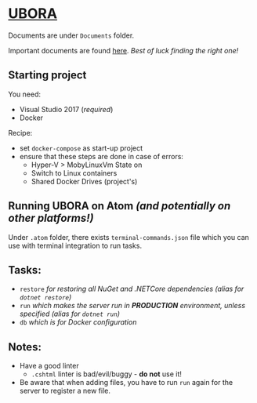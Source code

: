 # [UBORA](http://ubora-biomedical.org/) #

Documents are under `Documents` folder.

Important documents are found [here](https://www.dropbox.com/home/UBORA%20consortium/e-infrastructure/project%20managment%20architecture?preview=project+structure+proposal.doc).
*Best of luck finding the right one!*

## Starting project
You need:
- Visual Studio 2017 (*required*)
- Docker

Recipe:
- set `docker-compose` as start-up project
- ensure that these steps are done in case of errors:
  - Hyper-V > MobyLinuxVm State on
  - Switch to Linux containers
  - Shared Docker Drives (project's)

## Running UBORA on Atom *(and potentially on other platforms!)*
Under `.atom` folder, there exists `terminal-commands.json` file which you can use with terminal integration to run tasks.

## Tasks:
- `restore` *for restoring all NuGet and .NETCore dependencies (alias for `dotnet restore`)*
- `run` *which makes the server run in **PRODUCTION** environment, unless specified (alias for `dotnet run`)*
- `db` *which is for Docker configuration*

## Notes:
* Have a good linter
  * `.cshtml` linter is bad/evil/buggy - **do not** use it!
* Be aware that when adding files, you have to run `run` again for the server to register a new file.
